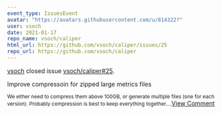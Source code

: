 ```yaml
---
event_type: IssuesEvent
avatar: "https://avatars.githubusercontent.com/u/814322?"
user: vsoch
date: 2021-01-17
repo_name: vsoch/caliper
html_url: https://github.com/vsoch/caliper/issues/25
repo_url: https://github.com/vsoch/caliper
---
```


<a href='https://github.com/vsoch' target='_blank'>vsoch</a> closed issue <a href='https://github.com/vsoch/caliper/issues/25' target='_blank'>vsoch/caliper#25</a>.

<p>Improve compressoin for zipped large metrics files</p><small>We either need to compress them above 100GB, or generate multiple files (one for each version). Probably compression is best to keep everything together....</small><a href='https://github.com/vsoch/caliper/issues/25' target='_blank'>View Comment</a>